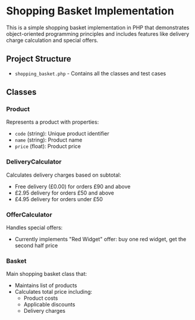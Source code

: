 # Shopping Basket Implementation

This is a simple shopping basket implementation in PHP that demonstrates object-oriented programming principles and includes features like delivery charge calculation and special offers.

## Project Structure

- `shopping_basket.php` - Contains all the classes and test cases

## Classes

### Product
Represents a product with properties:
- `code` (string): Unique product identifier
- `name` (string): Product name
- `price` (float): Product price

### DeliveryCalculator
Calculates delivery charges based on subtotal:
- Free delivery (£0.00) for orders £90 and above
- £2.95 delivery for orders £50 and above
- £4.95 delivery for orders under £50

### OfferCalculator
Handles special offers:
- Currently implements "Red Widget" offer: buy one red widget, get the second half price

### Basket
Main shopping basket class that:
- Maintains list of products
- Calculates total price including:
  - Product costs
  - Applicable discounts
  - Delivery charges



